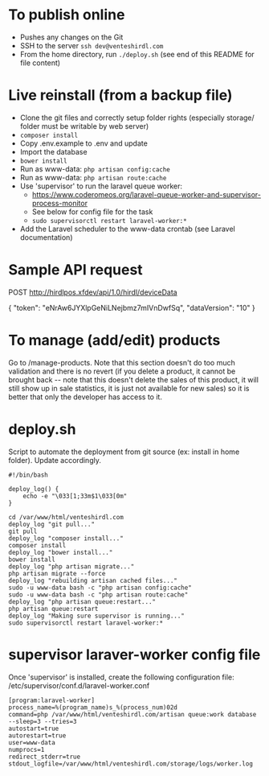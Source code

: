 To publish online
===
- Pushes any changes on the Git
- SSH to the server `ssh dev@venteshirdl.com`
- From the home directory, run `./deploy.sh` (see end of this README for file content)

Live reinstall (from a backup file)
===
- Clone the git files and correctly setup folder rights (especially storage/ folder must be writable by web server)
- `composer install`
- Copy .env.example to .env and update
- Import the database
- `bower install`
- Run as www-data: `php artisan config:cache`
- Run as www-data: `php artisan route:cache`
- Use 'supervisor' to run the laravel queue worker:
    - https://www.coderomeos.org/laravel-queue-worker-and-supervisor-process-monitor
    - See below for config file for the task
    - `sudo supervisorctl restart laravel-worker:*`
- Add the Laravel scheduler to the www-data crontab (see Laravel documentation)

Sample API request
===
POST http://hirdlpos.xfdev/api/1.0/hirdl/deviceData

{
	"token": "eNrAw6JYXlpGeNiLNejbmz7mIVnDwfSq",
	"dataVersion": "10"
}

To manage (add/edit) products
===
Go to /manage-products. Note that this section doesn't do too much validation and there is no revert (if you delete a product, it cannot be brought back -- note that this doesn't delete the sales of this product, it will still show up in sale statistics, it is just not available for new sales) so it is better that only the developer has access to it.

deploy.sh
===
Script to automate the deployment from git source (ex: install in home folder). Update accordingly.

```
#!/bin/bash

deploy_log() {
	echo -e "\033[1;33m$1\033[0m"
}

cd /var/www/html/venteshirdl.com
deploy_log "git pull..."
git pull
deploy_log "composer install..."
composer install
deploy_log "bower install..."
bower install
deploy_log "php artisan migrate..."
php artisan migrate --force
deploy_log "rebuilding artisan cached files..."
sudo -u www-data bash -c "php artisan config:cache"
sudo -u www-data bash -c "php artisan route:cache"
deploy_log "php artisan queue:restart..."
php artisan queue:restart
deploy_log "Making sure supervisor is running..."
sudo supervisorctl restart laravel-worker:*
```

supervisor laraver-worker config file
===
Once 'supervisor' is installed, create the following configuration file:
/etc/supervisor/conf.d/laravel-worker.conf
```
[program:laravel-worker]
process_name=%(program_name)s_%(process_num)02d
command=php /var/www/html/venteshirdl.com/artisan queue:work database --sleep=3 --tries=3
autostart=true
autorestart=true
user=www-data
numprocs=1
redirect_stderr=true
stdout_logfile=/var/www/html/venteshirdl.com/storage/logs/worker.log
```